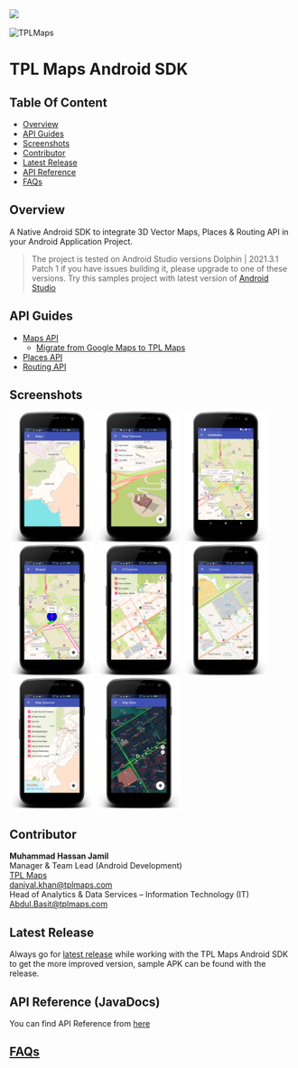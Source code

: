 <img src="https://img.shields.io/badge/latest--release-1.6.3-green" />

![TPLMaps](https://www.dropbox.com/s/7tz2mqu0ucl8009/tplmaps_logo.png?raw=1)

# TPL Maps Android SDK

## Table Of Content
- [Overview](#overview)
- [API Guides](#api-guides)
- [Screenshots](#screenshots)
- [Contributor](#contributor)
- [Latest Release](#latest-release)
- [API Reference](#api-reference-javadocs)
- [FAQs](#faqs)

## Overview

A Native Android SDK to integrate 3D Vector Maps, Places & Routing API in your Android Application Project.

> The project is tested on Android Studio versions Dolphin | 2021.3.1 Patch 1 if you have issues building it, please upgrade to one of these versions. Try this samples project with latest version of [Android Studio](https://developer.android.com/studio)

## API Guides
- [Maps API](Maps.md)
  - [Migrate from Google Maps to TPL Maps](Migrate.md)
- [Places API](Places.md)
- [Routing API](Routing.md)

## Screenshots
<p float="left">
 <img src="documentation/Images/screenshots/Maps.png" width="150" />
 <img src="documentation/Images/screenshots/Map-Features.png" width="150" /> 
 <img src="documentation/Images/screenshots/Map-Marker-Info-Windows.png" width="150" />
 <img src="documentation/Images/screenshots/Map-Shapes.png" width="150" />
 <img src="documentation/Images/screenshots/Map-UI-Controls.png" width="150" />
 <img src="documentation/Images/screenshots/Map-Camera.png" width="150" />
 <img src="documentation/Images/screenshots/Map-Gestures.png" width="150" />
 <img src="documentation/Images/screenshots/Map-Style.png" width="150" />
</p>

## Contributor
**Muhammad Hassan Jamil** </br>
Manager & Team Lead (Android Development) </br>
[TPL Maps](https://tplmaps.com/)  </br>
daniyal.khan@tplmaps.com  </br>
Head of Analytics & Data Services – Information Technology (IT) </br>
Abdul.Basit@tplmaps.com </br>

## Latest Release
Always go for [latest release](https://github.com/TPLMaps/TPLMapsAndroidSdkSamples/releases) while working with the TPL Maps Android SDK to get the more improved version, sample APK can be found with the release.

## API Reference (JavaDocs)
You can find API Reference from [here](https://api.tplmaps.com/apiportal/#/portal/sdk-doc)

## [FAQs](Faqs.md)

